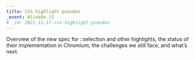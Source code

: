 ```yaml
---
title: CSS highlight pseudos
_event: BlinkOn 15
# _id: 2021-11-17-css-highlight-pseudos
---
```


Overview of the new spec for ::selection and other highlights, the status of their implementation in Chromium, the challenges we still face, and what’s next.
